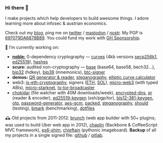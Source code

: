 ### Hi there 👋

I make projects which help developers to build awesome things. I adore learning more about infosec & austrian economics.

Check out my [blog](https://paulmillr.com), ping me on [twitter](https://twitter.com/paulmillr) / [mastodon](https://mastodon.social/@paulmillr) / [nostr](https://www.nostr.guru/p/7cb13cde0670e590f02cbe9ea0fcf1e05edbc5cc8a409731fa5436440181cf1d). My PGP is [697079DA6878B89](https://paulmillr.com/pgp_proof.txt). You could fund my work with [GH Sponsorship](https://github.com/sponsors/paulmillr/).

🔭 I’m currently working on:

- [**noble:**](https://paulmillr.com/noble/) 0-dependency cryptography — [curves](https://github.com/paulmillr/noble-curves) (4kb versions [secp256k1](https://github.com/paulmillr/noble-secp256k1), [ed25519](https://github.com/paulmillr/noble-ed25519)), [hashes](https://github.com/paulmillr/noble-hashes)
- **scure:** audited non-cryptography — [base](https://github.com/paulmillr/scure-base) (base64, base58, bech32...), [bip32](https://github.com/paulmillr/scure-bip32) (hdkey), [bip39](https://github.com/paulmillr/scure-bip39) (mnemonics), [btc-signer](https://github.com/paulmillr/scure-btc-signer)
- **demos:** [QR generator & reader](https://paulmillr.com/demos/qr/), [steganography](https://paulmillr.com/demos/steg/), [elliptic curve calculator](https://paulmillr.com/noble/#demo)
- web3: [js-eth-cryptography](https://github.com/ethereum/js-ethereum-cryptography), signers ([ETH](https://github.com/paulmillr/micro-eth-signer), [SOL](https://github.com/paulmillr/micro-sol-signer)), [micro-web3](https://github.com/paulmillr/micro-web3) (with typed ABIs), [micro-starknet](https://github.com/paulmillr/micro-starknet), [tx-tor-broadcaster](https://github.com/paulmillr/tx-tor-broadcaster)
- [chokidar](https://github.com/paulmillr/chokidar) (file watcher with 40M downloads/week), [encrypted-dns](https://github.com/paulmillr/encrypted-dns), [qr](https://github.com/paulmillr/qr) (reader & encoder), [ed25519-keygen](https://github.com/paulmillr/ed25519-keygen) (ssh/pgp/tor), [bls12-381-keygen](https://github.com/paulmillr/bls12-381-keygen), [otp](https://github.com/paulmillr/micro-otp), [password-generator](https://github.com/paulmillr/micro-password-generator), [aes-gcm](https://github.com/paulmillr/micro-aes-gcm), [packed](https://github.com/paulmillr/micro-packed), [steganography](https://github.com/paulmillr/steg), [should](https://github.com/paulmillr/micro-should) (testing), [bmark](https://github.com/paulmillr/micro-bmark) (benchmarking), [dotfiles](https://github.com/paulmillr/dotfiles)

🕰 Old projects from 2011-2012: [brunch](https://github.com/brunch/brunch) (web app builder with 50+ plugins; was used to build Uber web app in 2012), [chaplin](https://github.com/chaplinjs/chaplin) (Backbone & CoffeeScript MVC framework), [es6-shim](https://github.com/paulmillr/es6-shim), [chieftain](https://github.com/paulmillr/chieftain) (pythonic imageboard). **Backup** of all my projects in a single signed file: [github](https://github.com/paulmillr/backup) / [gitlab](https://gitlab.com/paulmillr/backup).
